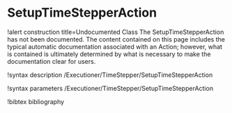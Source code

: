 <!-- MOOSE Documentation Stub: Remove this when content is added. -->

# SetupTimeStepperAction

!alert construction title=Undocumented Class
The SetupTimeStepperAction has not been documented. The content contained on this page includes the
typical automatic documentation associated with an Action; however, what is contained is ultimately
determined by what is necessary to make the documentation clear for users.

!syntax description /Executioner/TimeStepper/SetupTimeStepperAction

!syntax parameters /Executioner/TimeStepper/SetupTimeStepperAction

!bibtex bibliography
